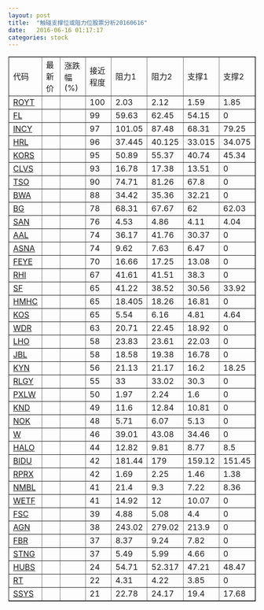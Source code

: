 ```yaml
---
layout: post
title:  "触碰支撑位或阻力位股票分析20160616"
date:   2016-06-16 01:17:17
categories: stock
---
```

<script type="text/javascript">
var stockList = []
stockList.push('gb_royt');
stockList.push('gb_fl');
stockList.push('gb_incy');
stockList.push('gb_hrl');
stockList.push('gb_kors');
stockList.push('gb_clvs');
stockList.push('gb_tso');
stockList.push('gb_bwa');
stockList.push('gb_bg');
stockList.push('gb_san');
stockList.push('gb_aal');
stockList.push('gb_asna');
stockList.push('gb_feye');
stockList.push('gb_rhi');
stockList.push('gb_sf');
stockList.push('gb_hmhc');
stockList.push('gb_kos');
stockList.push('gb_wdr');
stockList.push('gb_lho');
stockList.push('gb_jbl');
stockList.push('gb_kyn');
stockList.push('gb_rlgy');
stockList.push('gb_pxlw');
stockList.push('gb_knd');
stockList.push('gb_nok');
stockList.push('gb_w');
stockList.push('gb_halo');
stockList.push('gb_bidu');
stockList.push('gb_rprx');
stockList.push('gb_nmbl');
stockList.push('gb_wetf');
stockList.push('gb_fsc');
stockList.push('gb_agn');
stockList.push('gb_fbr');
stockList.push('gb_stng');
stockList.push('gb_hubs');
stockList.push('gb_rt');
stockList.push('gb_ssys');
</script>
<table border="1">
 <tr>
 <td>代码</td>
 <td>最新价</td>
 <td>涨跌幅(%)</td>
 <td>接近程度</td>
 <td>阻力1</td>
 <td>阻力2</td>
 <td>支撑1</td>
 <td>支撑2</td>
</tr>
  <tr id="royt" class="red">
  <td><a href="http://stock.finance.sina.com.cn/usstock/quotes/ROYT.html" target="_blank">ROYT</a></td><td></td><td></td><td>100</td><td>2.03</td><td>2.12</td><td>1.59</td><td>1.85</td></tr>
  <tr id="fl" class="green">
  <td><a href="http://stock.finance.sina.com.cn/usstock/quotes/FL.html" target="_blank">FL</a></td><td></td><td></td><td>99</td><td>59.63</td><td>62.45</td><td>54.15</td><td>0</td></tr>
  <tr id="incy" class="green">
  <td><a href="http://stock.finance.sina.com.cn/usstock/quotes/INCY.html" target="_blank">INCY</a></td><td></td><td></td><td>97</td><td>101.05</td><td>87.48</td><td>68.31</td><td>79.25</td></tr>
  <tr id="hrl" class="green">
  <td><a href="http://stock.finance.sina.com.cn/usstock/quotes/HRL.html" target="_blank">HRL</a></td><td></td><td></td><td>96</td><td>37.445</td><td>40.125</td><td>33.015</td><td>34.075</td></tr>
  <tr id="kors" class="red">
  <td><a href="http://stock.finance.sina.com.cn/usstock/quotes/KORS.html" target="_blank">KORS</a></td><td></td><td></td><td>95</td><td>50.89</td><td>55.37</td><td>40.74</td><td>45.34</td></tr>
  <tr id="clvs" class="green">
  <td><a href="http://stock.finance.sina.com.cn/usstock/quotes/CLVS.html" target="_blank">CLVS</a></td><td></td><td></td><td>93</td><td>16.78</td><td>17.38</td><td>13.51</td><td>0</td></tr>
  <tr id="tso" class="red">
  <td><a href="http://stock.finance.sina.com.cn/usstock/quotes/TSO.html" target="_blank">TSO</a></td><td></td><td></td><td>90</td><td>74.71</td><td>81.26</td><td>67.8</td><td>0</td></tr>
  <tr id="bwa" class="green">
  <td><a href="http://stock.finance.sina.com.cn/usstock/quotes/BWA.html" target="_blank">BWA</a></td><td></td><td></td><td>88</td><td>34.42</td><td>35.36</td><td>32.21</td><td>0</td></tr>
  <tr id="bg" class="green">
  <td><a href="http://stock.finance.sina.com.cn/usstock/quotes/BG.html" target="_blank">BG</a></td><td></td><td></td><td>78</td><td>68.31</td><td>67.67</td><td>62</td><td>62.03</td></tr>
  <tr id="san" class="green">
  <td><a href="http://stock.finance.sina.com.cn/usstock/quotes/SAN.html" target="_blank">SAN</a></td><td></td><td></td><td>76</td><td>4.53</td><td>4.86</td><td>4.11</td><td>4.04</td></tr>
  <tr id="aal" class="green">
  <td><a href="http://stock.finance.sina.com.cn/usstock/quotes/AAL.html" target="_blank">AAL</a></td><td></td><td></td><td>74</td><td>36.17</td><td>41.76</td><td>30.37</td><td>0</td></tr>
  <tr id="asna" class="red">
  <td><a href="http://stock.finance.sina.com.cn/usstock/quotes/ASNA.html" target="_blank">ASNA</a></td><td></td><td></td><td>74</td><td>9.62</td><td>7.63</td><td>6.47</td><td>0</td></tr>
  <tr id="feye" class="red">
  <td><a href="http://stock.finance.sina.com.cn/usstock/quotes/FEYE.html" target="_blank">FEYE</a></td><td></td><td></td><td>70</td><td>16.66</td><td>17.25</td><td>13.08</td><td>0</td></tr>
  <tr id="rhi" class="green">
  <td><a href="http://stock.finance.sina.com.cn/usstock/quotes/RHI.html" target="_blank">RHI</a></td><td></td><td></td><td>67</td><td>41.61</td><td>41.51</td><td>38.3</td><td>0</td></tr>
  <tr id="sf" class="green">
  <td><a href="http://stock.finance.sina.com.cn/usstock/quotes/SF.html" target="_blank">SF</a></td><td></td><td></td><td>65</td><td>41.22</td><td>38.52</td><td>30.56</td><td>33.92</td></tr>
  <tr id="hmhc" class="green">
  <td><a href="http://stock.finance.sina.com.cn/usstock/quotes/HMHC.html" target="_blank">HMHC</a></td><td></td><td></td><td>65</td><td>18.405</td><td>18.26</td><td>16.81</td><td>0</td></tr>
  <tr id="kos" class="red">
  <td><a href="http://stock.finance.sina.com.cn/usstock/quotes/KOS.html" target="_blank">KOS</a></td><td></td><td></td><td>65</td><td>5.54</td><td>6.16</td><td>4.81</td><td>4.64</td></tr>
  <tr id="wdr" class="green">
  <td><a href="http://stock.finance.sina.com.cn/usstock/quotes/WDR.html" target="_blank">WDR</a></td><td></td><td></td><td>63</td><td>20.71</td><td>22.45</td><td>18.92</td><td>0</td></tr>
  <tr id="lho" class="red">
  <td><a href="http://stock.finance.sina.com.cn/usstock/quotes/LHO.html" target="_blank">LHO</a></td><td></td><td></td><td>58</td><td>23.83</td><td>23.61</td><td>22.03</td><td>0</td></tr>
  <tr id="jbl" class="red">
  <td><a href="http://stock.finance.sina.com.cn/usstock/quotes/JBL.html" target="_blank">JBL</a></td><td></td><td></td><td>58</td><td>18.58</td><td>19.38</td><td>16.78</td><td>0</td></tr>
  <tr id="kyn" class="green">
  <td><a href="http://stock.finance.sina.com.cn/usstock/quotes/KYN.html" target="_blank">KYN</a></td><td></td><td></td><td>56</td><td>21.13</td><td>21.17</td><td>16.2</td><td>18.25</td></tr>
  <tr id="rlgy" class="green">
  <td><a href="http://stock.finance.sina.com.cn/usstock/quotes/RLGY.html" target="_blank">RLGY</a></td><td></td><td></td><td>55</td><td>33</td><td>33.02</td><td>30.3</td><td>0</td></tr>
  <tr id="pxlw" class="red">
  <td><a href="http://stock.finance.sina.com.cn/usstock/quotes/PXLW.html" target="_blank">PXLW</a></td><td></td><td></td><td>50</td><td>1.97</td><td>2.24</td><td>1.6</td><td>0</td></tr>
  <tr id="knd" class="red">
  <td><a href="http://stock.finance.sina.com.cn/usstock/quotes/KND.html" target="_blank">KND</a></td><td></td><td></td><td>49</td><td>11.6</td><td>12.84</td><td>10.81</td><td>0</td></tr>
  <tr id="nok" class="red">
  <td><a href="http://stock.finance.sina.com.cn/usstock/quotes/NOK.html" target="_blank">NOK</a></td><td></td><td></td><td>48</td><td>5.71</td><td>6.07</td><td>5.13</td><td>0</td></tr>
  <tr id="w" class="red">
  <td><a href="http://stock.finance.sina.com.cn/usstock/quotes/W.html" target="_blank">W</a></td><td></td><td></td><td>46</td><td>39.01</td><td>43.08</td><td>34.46</td><td>0</td></tr>
  <tr id="halo" class="green">
  <td><a href="http://stock.finance.sina.com.cn/usstock/quotes/HALO.html" target="_blank">HALO</a></td><td></td><td></td><td>44</td><td>12.82</td><td>9.81</td><td>8.77</td><td>8.5</td></tr>
  <tr id="bidu" class="green">
  <td><a href="http://stock.finance.sina.com.cn/usstock/quotes/BIDU.html" target="_blank">BIDU</a></td><td></td><td></td><td>42</td><td>181.44</td><td>179</td><td>159.12</td><td>151.45</td></tr>
  <tr id="rprx" class="red">
  <td><a href="http://stock.finance.sina.com.cn/usstock/quotes/RPRX.html" target="_blank">RPRX</a></td><td></td><td></td><td>42</td><td>1.69</td><td>2.25</td><td>1.46</td><td>1.38</td></tr>
  <tr id="nmbl" class="green">
  <td><a href="http://stock.finance.sina.com.cn/usstock/quotes/NMBL.html" target="_blank">NMBL</a></td><td></td><td></td><td>41</td><td>21.4</td><td>9.3</td><td>7.22</td><td>8.36</td></tr>
  <tr id="wetf" class="green">
  <td><a href="http://stock.finance.sina.com.cn/usstock/quotes/WETF.html" target="_blank">WETF</a></td><td></td><td></td><td>41</td><td>14.92</td><td>12</td><td>10.07</td><td>0</td></tr>
  <tr id="fsc" class="red">
  <td><a href="http://stock.finance.sina.com.cn/usstock/quotes/FSC.html" target="_blank">FSC</a></td><td></td><td></td><td>39</td><td>4.88</td><td>5.08</td><td>4.4</td><td>0</td></tr>
  <tr id="agn" class="red">
  <td><a href="http://stock.finance.sina.com.cn/usstock/quotes/AGN.html" target="_blank">AGN</a></td><td></td><td></td><td>38</td><td>243.02</td><td>279.02</td><td>213.9</td><td>0</td></tr>
  <tr id="fbr" class="green">
  <td><a href="http://stock.finance.sina.com.cn/usstock/quotes/FBR.html" target="_blank">FBR</a></td><td></td><td></td><td>37</td><td>8.37</td><td>9.24</td><td>7.82</td><td>0</td></tr>
  <tr id="stng" class="green">
  <td><a href="http://stock.finance.sina.com.cn/usstock/quotes/STNG.html" target="_blank">STNG</a></td><td></td><td></td><td>37</td><td>5.49</td><td>5.99</td><td>4.66</td><td>0</td></tr>
  <tr id="hubs" class="green">
  <td><a href="http://stock.finance.sina.com.cn/usstock/quotes/HUBS.html" target="_blank">HUBS</a></td><td></td><td></td><td>24</td><td>54.71</td><td>52.317</td><td>47.21</td><td>48.47</td></tr>
  <tr id="rt" class="green">
  <td><a href="http://stock.finance.sina.com.cn/usstock/quotes/RT.html" target="_blank">RT</a></td><td></td><td></td><td>22</td><td>4.31</td><td>4.22</td><td>3.85</td><td>0</td></tr>
  <tr id="ssys" class="red">
  <td><a href="http://stock.finance.sina.com.cn/usstock/quotes/SSYS.html" target="_blank">SSYS</a></td><td></td><td></td><td>21</td><td>22.78</td><td>24.17</td><td>19.4</td><td>17.68</td></tr>
</table>
